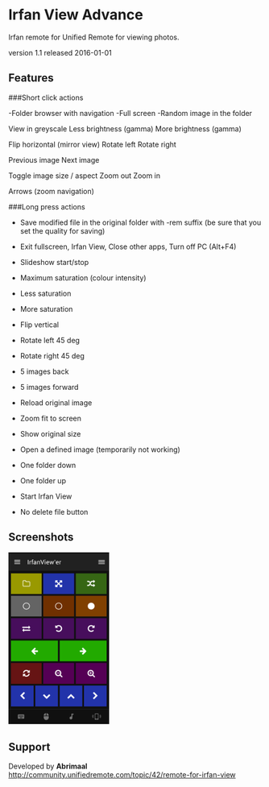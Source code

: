 # Irfan View Advance
Irfan remote for Unified Remote for viewing photos.

version 1.1
released 2016-01-01

## Features 

###Short click actions

-Folder browser with navigation
-Full screen
-Random image in the folder
 
View in greyscale
Less brightness (gamma)
More brightness (gamma)

Flip horizontal (mirror view)
Rotate left
Rotate right

Previous image
Next image
 
Toggle image size / aspect
Zoom out 
Zoom in

Arrows (zoom navigation)

###Long press actions

- Save modified file in the original folder with -rem suffix (be sure that you set the quality for saving)
- Exit fullscreen, Irfan View, Close other apps, Turn off PC (Alt+F4)
- Slideshow start/stop

- Maximum saturation (colour intensity)
- Less saturation
- More saturation

- Flip vertical
- Rotate left 45 deg
- Rotate right 45 deg

- 5 images back
- 5 images forward

- Reload original image
- Zoom fit to screen
- Show original size

- Open a defined image (temporarily not working)
- One folder down
- One folder up
- Start Irfan View



- No delete file button

## Screenshots
<img src="screen.png" width="200" alt="Remote in full colour" />

## Support
Developed by **Abrimaal**  
http://community.unifiedremote.com/topic/42/remote-for-irfan-view
